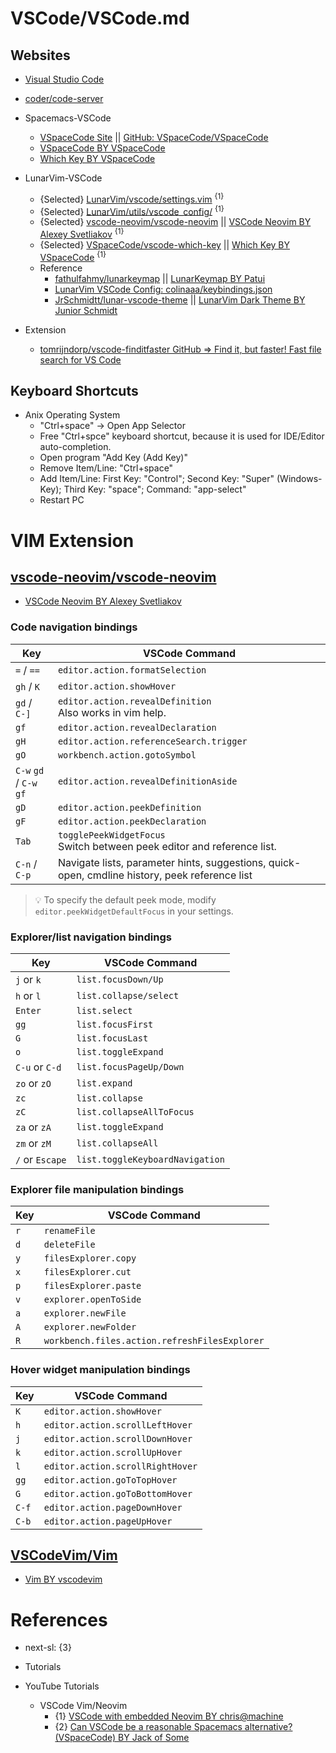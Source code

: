 # VSCode/VSCode.md

## Websites

* [Visual Studio Code](https://code.visualstudio.com/)
* [coder/code-server](https://github.com/coder/code-server)

* Spacemacs-VSCode
  * [VSpaceCode Site](https://vspacecode.github.io/) || [GitHub: VSpaceCode/VSpaceCode](https://github.com/VSpaceCode/VSpaceCode)
  * [VSpaceCode BY VSpaceCode](https://marketplace.visualstudio.com/items?itemName=VSpaceCode.vspacecode)
  * [Which Key BY VSpaceCode](https://marketplace.visualstudio.com/items?itemName=VSpaceCode.whichkey)

* LunarVim-VSCode
  * {Selected} [LunarVim/vscode/settings.vim](https://github.com/LunarVim/LunarVim/blob/4625145d0278d4a039e55c433af9916d93e7846a/vscode/settings.vim) <sup>{1}</sup>
  * {Selected} [LunarVim/utils/vscode_config/](https://github.com/LunarVim/LunarVim/tree/4625145d0278d4a039e55c433af9916d93e7846a/utils/vscode_config) <sup>{1}</sup>
  * {Selected} [vscode-neovim/vscode-neovim](https://github.com/vscode-neovim/vscode-neovim) || [VSCode Neovim BY Alexey Svetliakov](https://marketplace.visualstudio.com/items?itemName=asvetliakov.vscode-neovim) <sup>{1}</sup>
  * {Selected} [VSpaceCode/vscode-which-key](https://github.com/VSpaceCode/vscode-which-key) || [Which Key BY VSpaceCode](https://marketplace.visualstudio.com/items?itemName=VSpaceCode.whichkey) <sup>{1}</sup>
  * Reference
    * [fathulfahmy/lunarkeymap](https://github.com/fathulfahmy/lunarkeymap) || [LunarKeymap BY Patui](https://marketplace.visualstudio.com/items?itemName=fathulfahmy.lunarkeymap)
    * [LunarVim VSCode Config: colinaaa/keybindings.json](https://gist.github.com/colinaaa/3376dc543f1ca9b10ee3f99b98c4fe0e)
    * [JrSchmidtt/lunar-vscode-theme](https://github.com/JrSchmidtt/lunar-vscode-theme) || [LunarVim Dark Theme BY Junior Schmidt](https://marketplace.visualstudio.com/items?itemName=JuniorSchmidt.lunar-vscode-theme)

* Extension
  * [tomrijndorp/vscode-finditfaster GitHub => Find it, but faster! Fast file search for VS Code](https://github.com/tomrijndorp/vscode-finditfaster)

## Keyboard Shortcuts
* Anix Operating System  
  * "Ctrl+space" -> Open App Selector
  * Free "Ctrl+spce" keyboard shortcut, because it is used for IDE/Editor auto-completion.
  * Open program "Add Key (Add Key)"
  * Remove Item/Line: "Ctrl+space"
  * Add Item/Line: First Key: "Control"; Second Key: "Super" (Windows-Key); Third Key: "space"; Command: "app-select"
  * Restart PC

# VIM Extension

## [vscode-neovim/vscode-neovim](https://github.com/vscode-neovim/vscode-neovim) 

* [VSCode Neovim BY Alexey Svetliakov](https://marketplace.visualstudio.com/items?itemName=asvetliakov.vscode-neovim)

### Code navigation bindings

| Key                     | VSCode Command |
| ----------------------- | ------------- |
| `=` / `==`              | `editor.action.formatSelection` |
| `gh` / `K`              | `editor.action.showHover` |
| `gd` / `C-]`            | `editor.action.revealDefinition` <br/> Also works in vim help. |
| `gf`                    | `editor.action.revealDeclaration` |
| `gH`                    | `editor.action.referenceSearch.trigger` |
| `gO`                    | `workbench.action.gotoSymbol` |
| `C-w` `gd` / `C-w` `gf` | `editor.action.revealDefinitionAside` |
| `gD`                    | `editor.action.peekDefinition` |
| `gF`                    | `editor.action.peekDeclaration` |
| `Tab`                   | `togglePeekWidgetFocus` <br/> Switch between peek editor and reference list. |
| `C-n` / `C-p`           | Navigate lists, parameter hints, suggestions, quick-open, cmdline history, peek reference list |

> 💡 To specify the default peek mode, modify `editor.peekWidgetDefaultFocus` in your settings.

### Explorer/list navigation bindings

| Key               | VSCode Command                  |
| ----------------- | ------------------------------- |
| `j` or `k`        | `list.focusDown/Up`             |
| `h` or `l`        | `list.collapse/select`          |
| `Enter`           | `list.select`                   |
| `gg`              | `list.focusFirst`               |
| `G`               | `list.focusLast`                |
| `o`               | `list.toggleExpand`             |
| `C-u` or `C-d`    | `list.focusPageUp/Down`         |
| `zo` or `zO`      | `list.expand`                   |
| `zc`              | `list.collapse`                 |
| `zC`              | `list.collapseAllToFocus`       |
| `za` or `zA`      | `list.toggleExpand`             |
| `zm` or `zM`      | `list.collapseAll`              |
| ` / ` or `Escape` | `list.toggleKeyboardNavigation` |

### Explorer file manipulation bindings

| Key          | VSCode Command                                |
| ------------ | --------------------------------------------- |
| `r` | `renameFile`                                  |
| `d` | `deleteFile`                                  |
| `y` | `filesExplorer.copy`                          |
| `x` | `filesExplorer.cut`                           |
| `p` | `filesExplorer.paste`                         |
| `v` | `explorer.openToSide`                         |
| `a` | `explorer.newFile`                            |
| `A` | `explorer.newFolder`                          |
| `R` | `workbench.files.action.refreshFilesExplorer` |

### Hover widget manipulation bindings

| Key            | VSCode Command                   |
| -------------- | -------------------------------- |
| `K`   | `editor.action.showHover`        |
| `h`   | `editor.action.scrollLeftHover`  |
| `j`   | `editor.action.scrollDownHover`  |
| `k`   | `editor.action.scrollUpHover`    |
| `l`   | `editor.action.scrollRightHover` |
| `gg`  | `editor.action.goToTopHover`     |
| `G`   | `editor.action.goToBottomHover`  |
| `C-f` | `editor.action.pageDownHover`    |
| `C-b` | `editor.action.pageUpHover`      |

## [VSCodeVim/Vim](https://github.com/VSCodeVim/Vim)

* [Vim BY vscodevim](https://marketplace.visualstudio.com/items?itemName=vscodevim.vim)

# References

* next-sl: {3}

* Tutorials

* YouTube Tutorials

  * VSCode Vim/Neovim
    * {1} [VSCode with embedded Neovim BY chris@machine](https://www.youtube.com/watch?v=g4dXZ0RQWdw)
    * {2} [Can VSCode be a reasonable Spacemacs alternative? (VSpaceCode) BY Jack of Some](https://www.youtube.com/watch?v=XW32lPcWOxg)
